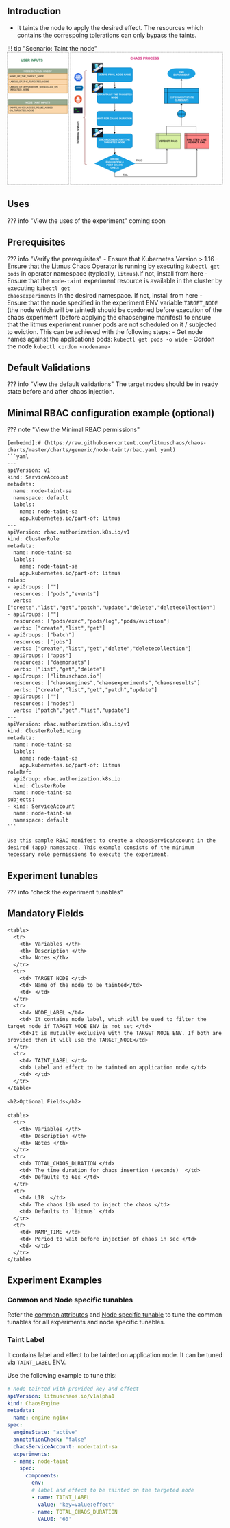 ## Introduction

- It taints the node to apply the desired effect. The resources which contains the correspoing tolerations can only bypass the taints.

!!! tip "Scenario: Taint the node"    
    ![Node Taint](../../images/node-taint.png)

## Uses

??? info "View the uses of the experiment" 
    coming soon

## Prerequisites

??? info "Verify the prerequisites" 
    - Ensure that Kubernetes Version > 1.16 
    - Ensure that the Litmus Chaos Operator is running by executing <code>kubectl get pods</code> in operator namespace (typically, <code>litmus</code>).If not, install from <a herf="https://docs.litmuschaos.io/docs/getstarted/#install-litmus">here</a>
    - Ensure that the <code>node-taint</code> experiment resource is available in the cluster by executing <code>kubectl get chaosexperiments</code> in the desired namespace. If not, install from <a herf="https://hub.litmuschaos.io/api/chaos/master?file=charts/generic/node-taint/experiment.yaml">here</a>
    - Ensure that the node specified in the experiment ENV variable <code>TARGET_NODE</code> (the node which will be tainted) should be cordoned before execution of the chaos experiment (before applying the chaosengine manifest) to ensure that the litmus experiment runner pods are not scheduled on it / subjected to eviction. This can be achieved with the following steps:
        - Get node names against the applications pods: <code>kubectl get pods -o wide</code>
        - Cordon the node <code>kubectl cordon &lt;nodename&gt;</code>
    
## Default Validations

??? info "View the default validations" 
    The target nodes should be in ready state before and after chaos injection.

## Minimal RBAC configuration example (optional)

??? note "View the Minimal RBAC permissions"

    [embedmd]:# (https://raw.githubusercontent.com/litmuschaos/chaos-charts/master/charts/generic/node-taint/rbac.yaml yaml)
    ```yaml
    ---
    apiVersion: v1
    kind: ServiceAccount
    metadata:
      name: node-taint-sa
      namespace: default
      labels:
        name: node-taint-sa
        app.kubernetes.io/part-of: litmus
    ---
    apiVersion: rbac.authorization.k8s.io/v1
    kind: ClusterRole
    metadata:
      name: node-taint-sa
      labels:
        name: node-taint-sa
        app.kubernetes.io/part-of: litmus
    rules:
    - apiGroups: [""]
      resources: ["pods","events"]
      verbs: ["create","list","get","patch","update","delete","deletecollection"]
    - apiGroups: [""]
      resources: ["pods/exec","pods/log","pods/eviction"]
      verbs: ["create","list","get"]
    - apiGroups: ["batch"]
      resources: ["jobs"]
      verbs: ["create","list","get","delete","deletecollection"]
    - apiGroups: ["apps"]
      resources: ["daemonsets"]
      verbs: ["list","get","delete"]
    - apiGroups: ["litmuschaos.io"]
      resources: ["chaosengines","chaosexperiments","chaosresults"]
      verbs: ["create","list","get","patch","update"]
    - apiGroups: [""]
      resources: ["nodes"]
      verbs: ["patch","get","list","update"]
    ---
    apiVersion: rbac.authorization.k8s.io/v1
    kind: ClusterRoleBinding
    metadata:
      name: node-taint-sa
      labels:
        name: node-taint-sa
        app.kubernetes.io/part-of: litmus
    roleRef:
      apiGroup: rbac.authorization.k8s.io
      kind: ClusterRole
      name: node-taint-sa
    subjects:
    - kind: ServiceAccount
      name: node-taint-sa
      namespace: default
    ```

    Use this sample RBAC manifest to create a chaosServiceAccount in the desired (app) namespace. This example consists of the minimum necessary role permissions to execute the experiment.

## Experiment tunables

??? info "check the experiment tunables"
    <h2>Mandatory Fields</h2>

    <table>
      <tr>
        <th> Variables </th>
        <th> Description </th>
        <th> Notes </th>
      </tr>
      <tr>
        <td> TARGET_NODE </td>
        <td> Name of the node to be tainted</td>
        <td> </td>
      </tr>
      <tr>
        <td> NODE_LABEL </td>
        <td> It contains node label, which will be used to filter the target node if TARGET_NODE ENV is not set </td>
        <td>It is mutually exclusive with the TARGET_NODE ENV. If both are provided then it will use the TARGET_NODE</td>
      </tr>
      <tr>
        <td> TAINT_LABEL </td>
        <td> Label and effect to be tainted on application node </td>
        <td> </td>
      </tr>
    </table>
    
    <h2>Optional Fields</h2>

    <table>
      <tr>
        <th> Variables </th>
        <th> Description </th>
        <th> Notes </th>
      </tr>
      <tr>
        <td> TOTAL_CHAOS_DURATION </td>
        <td> The time duration for chaos insertion (seconds)  </td>
        <td> Defaults to 60s </td>
      </tr>
      <tr>
        <td> LIB  </td>
        <td> The chaos lib used to inject the chaos </td>
        <td> Defaults to `litmus` </td>
      </tr>
      <tr>
        <td> RAMP_TIME </td>
        <td> Period to wait before injection of chaos in sec </td>
        <td> </td>
      </tr>
    </table>

## Experiment Examples

### Common and Node specific tunables

Refer the [common attributes](../common/common-tunables-for-all-experiments.md) and [Node specific tunable](common-tunables-for-node-experiments.md) to tune the common tunables for all experiments and node specific tunables.  

### Taint Label

It contains label and effect to be tainted on application node. It can be tuned via `TAINT_LABEL` ENV.

Use the following example to tune this:

[embedmd]:# (https://raw.githubusercontent.com/ispeakc0de/litmus/experiments-by-example/docs/experiments/categories/nodes/node-taint/taint-labels.yaml yaml)
```yaml
# node tainted with provided key and effect
apiVersion: litmuschaos.io/v1alpha1
kind: ChaosEngine
metadata:
  name: engine-nginx
spec:
  engineState: "active"
  annotationCheck: "false"
  chaosServiceAccount: node-taint-sa
  experiments:
  - name: node-taint
    spec:
      components:
        env:
        # label and effect to be tainted on the targeted node
        - name: TAINT_LABEL
          value: 'key=value:effect'
        - name: TOTAL_CHAOS_DURATION
          VALUE: '60'
```
